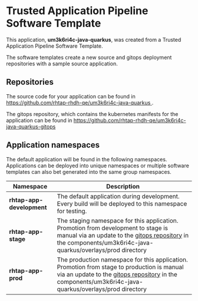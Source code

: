 # Trusted Application Pipeline Software Template

This application, **um3k6ri4c-java-quarkus**, was created from a Trusted Application Pipeline Software Template.

The software templates create a new source and gitops deployment repositories with a sample source application. 

## Repositories

The source code for your application can be found in [https://github.com/rhtap-rhdh-qe/um3k6ri4c-java-quarkus ](https://github.com/rhtap-rhdh-qe/um3k6ri4c-java-quarkus ).
 
The gitops repository, which contains the kubernetes manifests for the application can be found in 
[https://github.com/rhtap-rhdh-qe/um3k6ri4c-java-quarkus-gitops ](https://github.com/rhtap-rhdh-qe/um3k6ri4c-java-quarkus-gitops ) 

## Application namespaces 

The default application will be found in the following namespaces. Applications can be deployed into unique namespaces or multiple software templates can also bet generated into the same group namespaces.  

|  Namespace   |  Description   |  
| -------- | -------- |   
| **rhtap-app-development** | The default application during development. Every build will be deployed to this namespace for testing. | 
| **rhtap-app-stage** | The staging namespace for this application. Promotion from development to stage is manual via an update to the [gitops repository](https://github.com/rhtap-rhdh-qe/um3k6ri4c-java-quarkus-gitops ) in the components/um3k6ri4c-java-quarkus/overlays/prod directory |  
| **rhtap-app-prod** | The production namespace for this application. Promotion from stage to production is manual via an update to the [gitops repository](https://github.com/rhtap-rhdh-qe/um3k6ri4c-java-quarkus-gitops ) in the components/um3k6ri4c-java-quarkus/overlays/prod directory | 